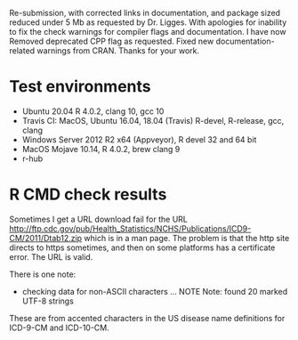 Re-submission, with corrected links in documentation, and package sized reduced under 5 Mb as requested by Dr. Ligges. With apologies for inability to fix the check warnings for compiler flags and documentation. I have now Removed deprecated CPP flag as requested. Fixed new documentation-related warnings from CRAN. Thanks for your work.

# Test environments

  * Ubuntu 20.04 R 4.0.2, clang 10, gcc 10
  * Travis CI: MacOS, Ubuntu 16.04, 18.04 (Travis) R-devel, R-release, gcc, clang
  * Windows Server 2012 R2 x64 (Appveyor), R devel 32 and 64 bit
  * MacOS Mojave 10.14, R 4.0.2, brew clang 9
  * r-hub

# R CMD check results

Sometimes I get a URL download fail for the URL http://ftp.cdc.gov/pub/Health_Statistics/NCHS/Publications/ICD9-CM/2011/Dtab12.zip which is in a man page. The problem is that the http site directs to https sometimes, and then on some platforms has a certificate error. The URL is valid.

There is one note:

* checking data for non-ASCII characters ... NOTE
  Note: found 20 marked UTF-8 strings
  
These are from accented characters in the US disease name definitions for ICD-9-CM and ICD-10-CM.
